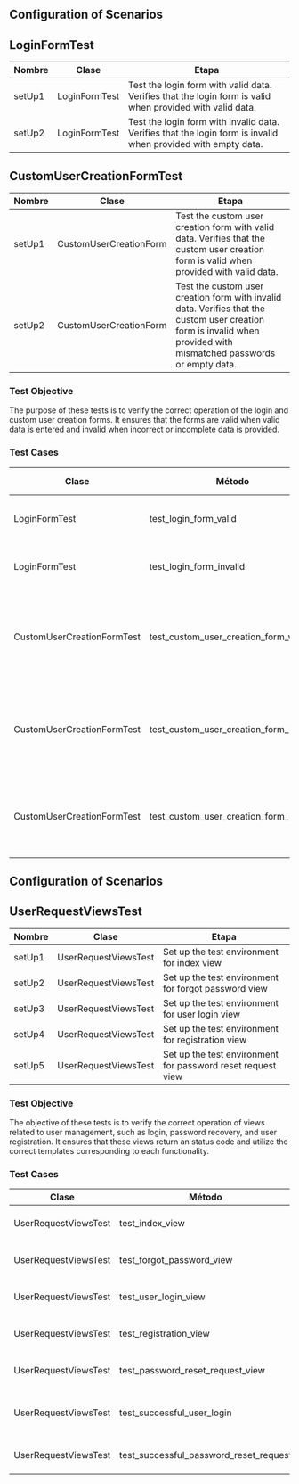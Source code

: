 ## Configuration of Scenarios
## LoginFormTest

| Nombre  | Clase           | Etapa                                                                                                                                                                                                                       |
| ------- | --------------- | --------------------------------------------------------------------------------------------------------------------------------------------------------------------------------------------------------------------------- |
| setUp1  | LoginFormTest   | Test the login form with valid data. Verifies that the login form is valid when provided with valid data.                                                                                                                  |
| setUp2  | LoginFormTest   | Test the login form with invalid data. Verifies that the login form is invalid when provided with empty data.                                                                                                               |



## CustomUserCreationFormTest

| Nombre  | Clase                    | Etapa                                                                                                                                                                                                                                     |
| ------- | ------------------------ | ----------------------------------------------------------------------------------------------------------------------------------------------------------------------------------------------------------------------------------------- |
| setUp1  | CustomUserCreationForm   | Test the custom user creation form with valid data. Verifies that the custom user creation form is valid when provided with valid data.                                                                                               |
| setUp2  | CustomUserCreationForm   | Test the custom user creation form with invalid data. Verifies that the custom user creation form is invalid when provided with mismatched passwords or empty data.                                                             |
### Test Objective
The purpose of these tests is to verify the correct operation of the login and custom user creation forms. It ensures that the forms are valid when valid data is entered and invalid when incorrect or incomplete data is provided.
### Test Cases

| Clase                    | Método                 | Etapa  | Valores de Entrada                           | Resultado Esperado                                              |
| ------------------------ | ---------------------- | ------ | -------------------------------------------- | --------------------------------------------------------------- |
| LoginFormTest            | test_login_form_valid  | setUp1 | {'username': 'testuser', 'password': 'testpassword'} | El formulario debe ser válido                                   |
| LoginFormTest            | test_login_form_invalid| setUp2 | {'username': '', 'password': ''}             | El formulario debe ser inválido                                 |
| CustomUserCreationFormTest | test_custom_user_creation_form_valid | setUp1 | {'first_name': 'John', 'last_name': 'Doe', 'email': 'johndoe@example.com', 'password1': 'testpassword', 'password2': 'testpassword'} | El formulario debe ser válido                          |
| CustomUserCreationFormTest | test_custom_user_creation_form_invalid | setUp2 | {'first_name': 'John', 'last_name': 'Doe', 'email': 'johndoe@example.com', 'password1': 'testpassword', 'password2': 'differentpassword'} | El formulario debe ser inválido debido a contraseñas diferentes |
| CustomUserCreationFormTest | test_custom_user_creation_form_invalid | setUp2 | {}                                           | El formulario debe ser inválido debido a datos vacíos           |

## Configuration of Scenarios

## UserRequestViewsTest

| Nombre  | Clase                | Etapa                                          |
| ------- | -------------------- | ---------------------------------------------- |
| setUp1  | UserRequestViewsTest | Set up the test environment for index view     |
| setUp2  | UserRequestViewsTest | Set up the test environment for forgot password view |
| setUp3  | UserRequestViewsTest | Set up the test environment for user login view |
| setUp4  | UserRequestViewsTest | Set up the test environment for registration view |
| setUp5  | UserRequestViewsTest | Set up the test environment for password reset request view |



### Test Objective
The objective of these tests is to verify the correct operation of views related to user management, such as login, password recovery, and user registration. It ensures that these views return an  status code and utilize the correct templates corresponding to each functionality.

### Test Cases

| Clase                    | Método                 | Etapa                      | Valores de Entrada                               | Resultado Esperado                                              |
| ------------------------ | ---------------------- | -------------------------- | ----------------------------------------------- | --------------------------------------------------------------- |
| UserRequestViewsTest     | test_index_view        | setUp1                     | -                                               | Devuelve un código de estado 200 y utiliza la plantilla 'registration/login.html' |
| UserRequestViewsTest     | test_forgot_password_view | setUp2                  | -                                               | Devuelve un código de estado 200 y utiliza la plantilla 'registration/password_reset_form.html' |
| UserRequestViewsTest     | test_user_login_view   | setUp3                     | -                                               | Devuelve un código de estado 200 y utiliza la plantilla 'registration/login.html' |
| UserRequestViewsTest     | test_registration_view | setUp4                     | -                                               | Devuelve un código de estado 200 y utiliza la plantilla 'registration/registro.html' |
| UserRequestViewsTest     | test_password_reset_request_view | setUp5             | -                                               | Devuelve un código de estado 200 y utiliza la plantilla 'registration/password_reset_form.html' |
| UserRequestViewsTest     | test_successful_user_login | setUp1                   | {'email': 'test@example.com', 'password': 'password'} | Redirecciona al índice luego de un inicio de sesión exitoso |
| UserRequestViewsTest     | test_successful_password_reset_request |          | {'email': 'test@example.com'}                  | Redirecciona a 'password_reset_done' tras una solicitud de restablecimiento de contraseña exitosa |